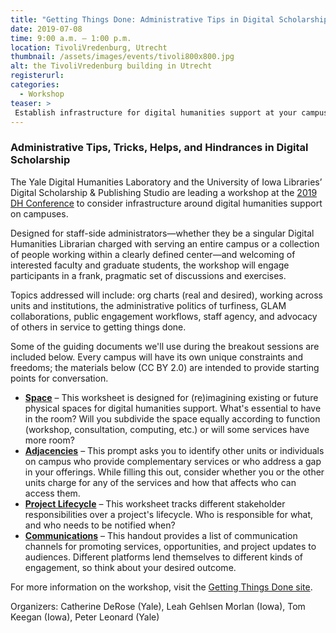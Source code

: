```yaml
---
title: "Getting Things Done: Administrative Tips in Digital Scholarship"
date: 2019-07-08
time: 9:00 a.m. – 1:00 p.m.
location: TivoliVredenburg, Utrecht
thumbnail: /assets/images/events/tivoli800x800.jpg
alt: the TivoliVredenburg building in Utrecht
registerurl:
categories:
  - Workshop
teaser: >
 Establish infrastructure for digital humanities support at your campus.
---
```


### Administrative Tips, Tricks, Helps, and Hindrances in Digital Scholarship

The Yale Digital Humanities Laboratory and the University of Iowa Libraries’ Digital Scholarship & Publishing Studio are leading a workshop at the <a href='https://dh2019.adho.org/' target='_blank'>2019 DH Conference</a> to consider infrastructure around digital humanities support on campuses. 

Designed for staff-side administrators—whether they be a singular Digital
Humanities Librarian charged with serving an entire campus or a collection of people working within a clearly defined center—and welcoming of interested faculty and graduate students, the workshop will engage participants in a frank, pragmatic set of discussions and exercises.

Topics addressed will include: org charts (real and desired), working across units and institutions, the administrative politics of turfiness, GLAM collaborations, public engagement workflows, staff agency, and advocacy of others in service to getting things done.

Some of the guiding documents we'll use during the breakout sessions are included below. Every campus will have its own unique constraints and freedoms; the materials below (CC BY 2.0) are intended to provide starting points for conversation.
<ul>
  <li>
    <a href='{{site.baseurl}}/assets/docs/DH2019-Space.pdf' target='_blank'><b>Space</b></a> – This worksheet is designed for (re)imagining existing or future physical spaces for digital humanities support. What's essential to have in the room? Will you subdivide the space equally according to function (workshop, consultation, computing, etc.) or will some services have more room?<br>
  </li>
  <li>
    <a href='{{site.baseurl}}/assets/docs/DH2019-Adjacencies.pdf' target='_blank'><b>Adjacencies</b></a> – This prompt asks you to identify other units or individuals on campus who provide complementary services or who address a gap in your offerings. While filling this out, consider whether you or the other units charge for any of the services and how that affects who can access them.<br>
  </li>
  <li>
    <a href='{{site.baseurl}}/assets/docs/DH2019-Lifecycle.pdf' target='_blank'><b>Project Lifecycle</b></a> – This worksheet tracks different stakeholder responsibilities over a project's lifecycle. Who is responsible for what, and who needs to be notified when?<br>
  </li>
  <li>
    <a href='{{site.baseurl}}/assets/docs/DH2019-Promotion.pdf' target='_blank'><b>Communications</b></a> – This handout provides a list of communication channels for promoting services, opportunities, and project updates to audiences. Different platforms lend themselves to different kinds of engagement, so think about your desired outcome.<br>
  </li>
</ul>

For more information on the workshop, visit the <a href='https://dsps.lib.uiowa.edu/gettingthingsdone/' target='_blank'>Getting Things Done site</a>.

Organizers: Catherine DeRose (Yale), Leah Gehlsen Morlan (Iowa), Tom Keegan (Iowa), Peter Leonard (Yale)